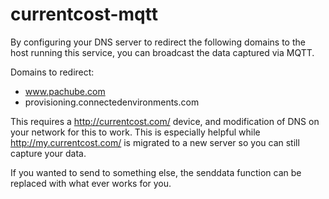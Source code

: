 # currentcost-mqtt

By configuring your DNS server to redirect the following domains to the host
running this service, you can broadcast the data captured via MQTT.

Domains to redirect:
- www.pachube.com
- provisioning.connectedenvironments.com

This requires a http://currentcost.com/ device, and modification of DNS on
your network for this to work. This is especially helpful while
http://my.currentcost.com/ is migrated to a new server so you can still
capture your data.

If you wanted to send to something else, the senddata function can be
replaced with what ever works for you.
